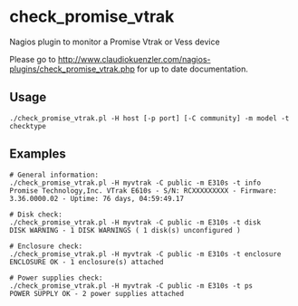check_promise_vtrak
===================

Nagios plugin to monitor a Promise Vtrak or Vess device

Please go to http://www.claudiokuenzler.com/nagios-plugins/check_promise_vtrak.php for up to date documentation.


Usage
-----
    ./check_promise_vtrak.pl -H host [-p port] [-C community] -m model -t checktype
    

Examples
--------
    # General information: 
    ./check_promise_vtrak.pl -H myvtrak -C public -m E310s -t info
    Promise Technology,Inc. VTrak E610s - S/N: RCXXXXXXXXX - Firmware: 3.36.0000.02 - Uptime: 76 days, 04:59:49.17

    # Disk check:
    ./check_promise_vtrak.pl -H myvtrak -C public -m E310s -t disk
    DISK WARNING - 1 DISK WARNINGS ( 1 disk(s) unconfigured )

    # Enclosure check:
    ./check_promise_vtrak.pl -H myvtrak -C public -m E310s -t enclosure
    ENCLOSURE OK - 1 enclosure(s) attached
    
    # Power supplies check:
    ./check_promise_vtrak.pl -H myvtrak -C public -m E310s -t ps
    POWER SUPPLY OK - 2 power supplies attached

